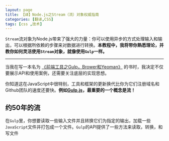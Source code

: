 ```yaml
---
layout: page
title: 【译】Node.js之Stream（流）对象权威指南
categories: [翻译,CSS]
tags: [css ,技术]
---
```


`Stream`流对象为Node.js带来了强大的力量：你可以使用异步的方式处理输入和输出，可以根据所依赖的步骤来对数据进行转换。**本教程中，我将带你熟悉理论，并教你如何灵活使用`Stream`对象，就像使用`Gulp`一样。**

***

当我在写一本名为 [《前端工具之Gulp，Brower和Yeoman》](https://www.manning.com/books/front-end-tooling-with-gulp-bower-and-yeoman/?a_aid=fettblog&a_bid=238ac06a) 的书时，我决定不仅要展示API和使用案例，还需要关注底层的实现思想。


你知道这在JavaScript中很特别，工具和框架的更新换代比你为它们注册域名和Github团队的速度还要快。**例如[Gulp.js](http://gulpjs.com/)，最重要的一个概念是流！**


## 约50年的流
在`Gulp`里，你想要读取一些输入文件并且转换它们为指定的输出，加载一些`JavaScript`文件并打包成一个文件。`Gulp`的API提供了一些方法来读取，转换，和写文件

























